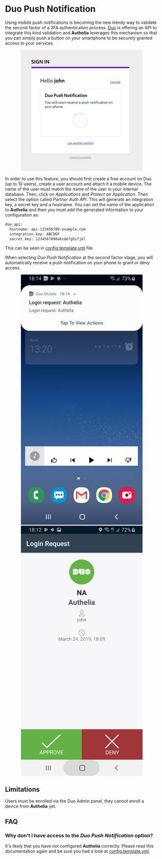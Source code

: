 # Duo Push Notification

Using mobile push notifications is becoming the new trendy way to validate
the second factor of a 2FA authentication process. [Duo](https://duo.com/) is offering an API
to integrate this kind validation and **Authelia** leverages this mechanism
so that you can simply push a button on your smartphone to be securely granted
access to your services.

<p align="center">
  <img src="../../images/2factor_duo.png" width="400">
</p>

In order to use this feature, you should first create a free account on Duo
(up to 10 users), create a user account and attach it a mobile device. The name
of the user must match the name of the user in your internal database.
Then, click on *Applications* and *Protect an Application*. Then select the option
called *Partner Auth API*. This will generate an integration key, a secret key and
a hostname. You can set the name of the application to **Authelia** and then you
must add the generated information to your configuration as:

    duo_api:
      hostname: api-123456789.example.com
      integration_key: ABCDEF
      secret_key: 1234567890abcdefghifjkl

This can be seen in [config.template.yml](../../config.template.yml) file.

When selecting *Duo Push Notification* at the second factor stage, you will
automatically receive a push notification on your phone to grant or deny access.

<p align="center">
  <img src="../../images/duo-push-1.jpg" width="400">
  <img src="../../images/duo-push-2.png" width="400">
</p>

## Limitations

Users must be enrolled via the Duo Admin panel, they cannot enroll a device from
**Authelia** yet.


## FAQ

### Why don't I have access to the *Duo Push Notification* option?

It's likely that you have not configured **Authelia** correctly. Please read this
documentation again and be sure you had a look at [config.template.yml](../../config.template.yml).